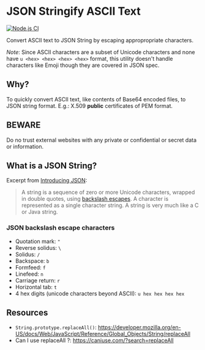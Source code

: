 # JSON Stringify ASCII Text

[![Node.js CI](https://github.com/srikanthmanda/ascii-text-json-stringifier/actions/workflows/node.js.yml/badge.svg)](https://github.com/srikanthmanda/ascii-text-json-stringifier/actions/workflows/node.js.yml)

Convert ASCII text to JSON String by escaping appropropriate characters.

_Note_: Since ASCII characters are a subset of Unicode characters and none have `u <hex> <hex> <hex> <hex>` format,
this utility doesn't handle characters like Emoji though they are covered in JSON spec.

## Why?

To quickly convert ASCII text, like contents of Base64 encoded files, to JSON string format.
E.g.: X.509 __public__ certificates of PEM format.

## BEWARE

Do no trust external websites with any private or confidential or secret data or information.

## What is a JSON String?

Excerpt from [Introducing JSON](https://www.json.org/json-en.html):
> A string is a sequence of zero or more Unicode characters, wrapped in double quotes, using [backslash escapes](#json-backslash-escape-characters).
> A character is represented as a single character string. A string is very much like a C or Java string.

### JSON backslash escape characters

+ Quotation mark: `"`
+ Reverse solidus: `\`
+ Solidus: `/`
+ Backspace: `b`
+ Formfeed: `f`
+ Linefeed: `n`
+ Carriage return: `r`
+ Horizontal tab: `t`
+ 4 hex digits (unicode characters beyond ASCII): `u hex hex hex hex`

## Resources
+ `String.prototype.replaceAll()`: https://developer.mozilla.org/en-US/docs/Web/JavaScript/Reference/Global_Objects/String/replaceAll
+ Can I use replaceAll ?: https://caniuse.com/?search=replaceAll
